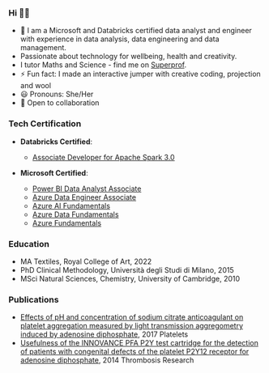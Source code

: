 ### Hi 👋🏼

<!--
**ksenia-5/ksenia-5** is a ✨ _special_ ✨ repository because its `README.md` (this file) appears on your GitHub profile.
- 🤔 I’m looking for help with computer vision.
-->

- 🔭 I am a Microsoft and Databricks certified data analyst and engineer with experience in data analysis, data engineering and data management.
- Passionate about technology for wellbeing, health and creativity.
- I tutor Maths and Science - find me on [Superprof](https://www.superprof.co.uk/encouraging-and-supportive-maths-and-science-tuition-london-from-experienced-passionate-and-dedicated-tutor.html). 
- ⚡ Fun fact: I made an interactive jumper with creative coding, projection and wool
- 😃 Pronouns: She/Her
- 👯 Open to collaboration

### Tech Certification

- **Databricks Certified**:
  - [Associate Developer for Apache Spark 3.0](https://credentials.databricks.com/926f99f5-4272-464a-a27f-86472bd01f06)
    
- **Microsoft Certified**:
  - [Power BI Data Analyst Associate](https://learn.microsoft.com/en-gb/users/kseniagermanovich-7360/credentials/certification/data-analyst-associate?tab=credentials-tab)
  - [Azure Data Engineer Associate](https://learn.microsoft.com/en-us/users/kseniagermanovich-7360/credentials/108751bb80d151dc?ref=https%3A%2F%2Fwww.linkedin.com%2F)
  - [Azure AI Fundamentals](https://learn.microsoft.com/en-us/users/kseniagermanovich-7360/credentials/9aad71f22bad9ccd?ref=https%3A%2F%2Fwww.linkedin.com%2F)
  - [Azure Data Fundamentals](https://learn.microsoft.com/en-us/users/kseniagermanovich-7360/credentials/1e34b64e99f9c1f3?ref=https%3A%2F%2Fwww.linkedin.com%2F)
  - [Azure Fundamentals](https://learn.microsoft.com/en-us/users/kseniagermanovich-7360/credentials/130eaee7ce7ea4a0?ref=https%3A%2F%2Fwww.linkedin.com%2F)

### Education

* MA Textiles, Royal College of Art, 2022
* PhD Clinical Methodology, Università degli Studi di Milano, 2015
* MSci Natural Sciences, Chemistry, University of Cambridge, 2010

### Publications
* [Effects of pH and concentration of sodium citrate anticoagulant on platelet aggregation measured by light transmission aggregometry induced by adenosine diphosphate](https://doi.org/10.1080/09537104.2017.1327655), 2017 Platelets   
* [Usefulness of the INNOVANCE PFA P2Y test cartridge for the detection of patients with congenital defects of the platelet P2Y12 receptor for adenosine diphosphate](https://doi.org/10.1016/j.thromres.2013.11.022), 2014 Thrombosis Research 
